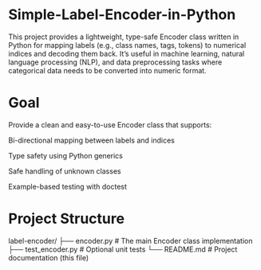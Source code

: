 # Simple-Label-Encoder-in-Python
This project provides a lightweight, type-safe Encoder class written in Python for mapping labels (e.g., class names, tags, tokens) to numerical indices and decoding them back. It’s useful in machine learning, natural language processing (NLP), and data preprocessing tasks where categorical data needs to be converted into numeric format.


# Goal

Provide a clean and easy-to-use Encoder class that supports:

Bi-directional mapping between labels and indices

Type safety using Python generics

Safe handling of unknown classes

Example-based testing with doctest


# Project Structure
label-encoder/
├── encoder.py           # The main Encoder class implementation
├── test_encoder.py      # Optional unit tests
└── README.md            # Project documentation (this file)





